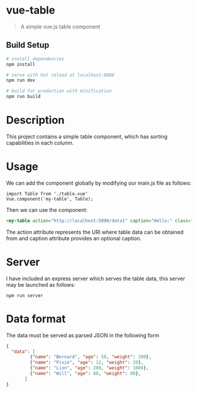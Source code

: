 # vue-table

> A simple vue.js table component

## Build Setup

``` bash
# install dependencies
npm install

# serve with hot reload at localhost:8080
npm run dev

# build for production with minification
npm run build
```

# Description
This project contains a simple table component, which has sorting capabilities in each column.

# Usage
We can add the component globally by modifying our main.js file as follows:

```
import Table from './table.vue'
Vue.component('my-table', Table);
```

Then we can use the component:

``` html
<my-table action="http://localhost:5000/data1" caption="Hello:" class="table table-bordered"></my-table>
```

The action attribute represents the URI where table data can be obtained from and caption attribute provides an optional caption.

# Server
I have included an express server which serves the table data, this server may be launched as follows:

`npm run server`

# Data format
The data must be served as parsed JSON in the following form

``` json
{
  "data": [
         {"name": "Bernard", "age": 50, "weight": 200},
         {"name": "Pixie", "age": 12, "weight": 20},
         {"name": "Lion", "age": 200, "weight": 1000},
         {"name": "Will", "age": 80, "weight": 80},
       ]
}
```